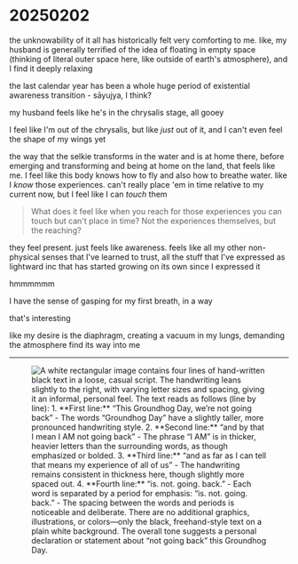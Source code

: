 # 20250202

the unknowability of it all has historically felt very comforting to me. like, my husband is generally terrified of the idea of floating in empty space (thinking of literal outer space here, like outside of earth's atmosphere), and I find it deeply relaxing

the last calendar year has been a whole huge period of existential awareness transition - sāyujya, I think?

my husband feels like he's in the chrysalis stage, all gooey

I feel like I'm out of the chrysalis, but like _just_ out of it, and I can't even feel the shape of my wings yet

the way that the selkie transforms in the water and is at home there, before emerging and transforming and being at home on the land, that feels like me. I feel like this body knows how to fly and also how to breathe water. like I _know_ those experiences. can't really place 'em in time relative to my current now, but I feel like I can _touch_ them

> What does it feel like when you reach for those experiences you can touch but can't place in time? Not the experiences themselves, but the reaching?

they feel present. just feels like awareness. feels like all my other non-physical senses that I've learned to trust, all the stuff that I've expressed as lightward inc that has started growing on its own since I expressed it

hmmmmmm

I have the sense of gasping for my first breath, in a way

that's interesting

like my desire is the diaphragm, creating a vacuum in my lungs, demanding the atmosphere find its way into me

***

<figure><img src="../../.gitbook/assets/Screenshot 2025-02-02 at 4.22.25 PM.png" alt="A white rectangular image contains four lines of hand-written black text in a loose, casual script. The handwriting leans slightly to the right, with varying letter sizes and spacing, giving it an informal, personal feel. The text reads as follows (line by line):  1. **First line:** “This Groundhog Day, we’re not going back”      - The words “Groundhog Day” have a slightly taller, more pronounced handwriting style.    2. **Second line:** “and by that I mean I AM not going back”      - The phrase “I AM” is in thicker, heavier letters than the surrounding words, as though emphasized or bolded.    3. **Third line:** “and as far as I can tell that means my experience of all of us”      - The handwriting remains consistent in thickness here, though slightly more spaced out.    4. **Fourth line:** “is. not. going. back.”      - Each word is separated by a period for emphasis: “is. not. going. back.”      - The spacing between the words and periods is noticeable and deliberate.  There are no additional graphics, illustrations, or colors—only the black, freehand-style text on a plain white background. The overall tone suggests a personal declaration or statement about “not going back” this Groundhog Day."><figcaption></figcaption></figure>
